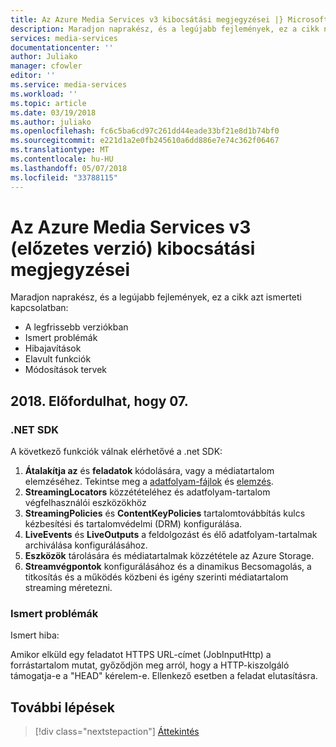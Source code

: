 ```yaml
---
title: Az Azure Media Services v3 kibocsátási megjegyzései |} Microsoft Docs
description: Maradjon naprakész, és a legújabb fejlemények, ez a cikk nyújt az Azure Media Services v3 a legújabb frissítéseket.
services: media-services
documentationcenter: ''
author: Juliako
manager: cfowler
editor: ''
ms.service: media-services
ms.workload: ''
ms.topic: article
ms.date: 03/19/2018
ms.author: juliako
ms.openlocfilehash: fc6c5ba6cd97c261dd44eade33bf21e8d1b74bf0
ms.sourcegitcommit: e221d1a2e0fb245610a6dd886e7e74c362f06467
ms.translationtype: MT
ms.contentlocale: hu-HU
ms.lasthandoff: 05/07/2018
ms.locfileid: "33788115"
---
```

# <a name="azure-media-services-v3-preview-release-notes"></a>Az Azure Media Services v3 (előzetes verzió) kibocsátási megjegyzései 

Maradjon naprakész, és a legújabb fejlemények, ez a cikk azt ismerteti kapcsolatban:

* A legfrissebb verziókban
* Ismert problémák
* Hibajavítások
* Elavult funkciók
* Módosítások tervek

## <a name="may-07-2018"></a>2018. Előfordulhat, hogy 07.

### <a name="net-sdk"></a>.NET SDK

A következő funkciók válnak elérhetővé a .net SDK:

1. **Átalakítja az** és **feladatok** kódolására, vagy a médiatartalom elemzéséhez. Tekintse meg a [adatfolyam-fájlok](stream-files-tutorial-with-api.md) és [elemzés](analyze-videos-tutorial-with-api.md).
2. **StreamingLocators** közzétételéhez és adatfolyam-tartalom végfelhasználói eszközökhöz
3. **StreamingPolicies** és **ContentKeyPolicies** tartalomtovábbítás kulcs kézbesítési és tartalomvédelmi (DRM) konfigurálása.
4. **LiveEvents** és **LiveOutputs** a feldolgozást és élő adatfolyam-tartalmak archiválása konfigurálásához.
5. **Eszközök** tárolására és médiatartalmak közzététele az Azure Storage. 
6. **Streamvégpontok** konfigurálásához és a dinamikus Becsomagolás, a titkosítás és a működés közbeni és igény szerinti médiatartalom streaming méretezni.

### <a name="known-issues"></a>Ismert problémák

Ismert hiba:

Amikor elküld egy feladatot HTTPS URL-címet (JobInputHttp) a forrástartalom mutat, győződjön meg arról, hogy a HTTP-kiszolgáló támogatja-e a "HEAD" kérelem-e. Ellenkező esetben a feladat elutasításra.

## <a name="next-steps"></a>További lépések

> [!div class="nextstepaction"]
> [Áttekintés](media-services-overview.md)
